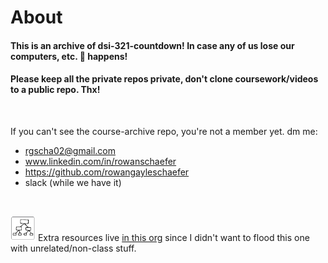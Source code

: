 # About

#### This is an archive of dsi-321-countdown! In case any of us lose our computers, etc.  💩 happens!

#### Please keep all the private repos private, don't clone coursework/videos to a public repo. Thx! 
<p><br />



If you can't see the course-archive repo, you're not a member yet. dm me:

* rgscha02@gmail.com <br />
* www.linkedin.com/in/rowanschaefer <br />
* https://github.com/rowangayleschaefer <br />
* slack (while we have it)

<p><br />
  
<a href='https://github.com/refs-and-resources'><img src='https://github.com/Archive-DSI-321/readme/blob/main/imgs/Screenshot%202022-06-18%20at%2011.56.16%20PM.png?raw=true' height=40 width=40></a> Extra resources live <a href='https://github.com/refs-and-resources'>in this org</a> since I didn't want to flood this one with unrelated/non-class stuff.  

<br />
